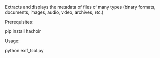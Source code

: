 Extracts and displays the metadata of files of many types (binary formats, documents, images, audio, video, archives, etc.)
 
Prerequisites:

   pip install hachoir
  

Usage:

   python exif_tool.py <file>
